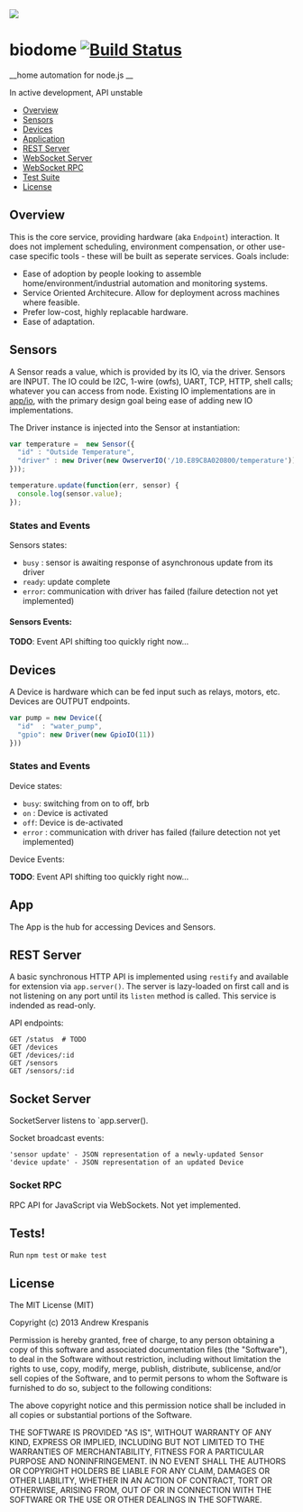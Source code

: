 <img src="https://github.com/andrewk/node-biodome/raw/master/assets/logo-web.png">

# biodome [![Build Status](https://secure.travis-ci.org/andrewk/biodome.png?branch=master)](http://travis-ci.org/andrewk/biodome)

__home automation for node.js __

In active development, API unstable

  * [Overview](#overview)
  * [Sensors](#sensors)
  * [Devices](#devices)
  * [Application](#app)
  * [REST Server](#rest-server)
  * [WebSocket Server](#socket-server)
  * [WebSocket RPC](#rpc-server)
  * [Test Suite](#tests)
  * [License](#license)

## Overview
This is the core service, providing hardware (aka `Endpoint`) interaction. It does not implement scheduling, environment compensation, or other use-case specific tools - these will be built as seperate services. Goals include:

  * Ease of adoption by people looking to assemble home/environment/industrial automation and monitoring systems.
  * Service Oriented Architecure. Allow for deployment across machines where feasible.
  * Prefer low-cost, highly replacable hardware.
  * Ease of adaptation.

<a name="sensors"></a>
## Sensors
A Sensor reads a value, which is provided by its IO, via the driver. Sensors are INPUT. The IO could be I2C, 1-wire (owfs), UART, TCP, HTTP, shell calls; whatever you can access from node. Existing IO implementations are in [app/io](../blob/master/app/io), with the primary design goal being ease of adding new IO implementations.

The Driver instance is injected into the Sensor at instantiation:

```javascript
var temperature =  new Sensor({
  "id" : "Outside Temperature",
  "driver" : new Driver(new OwserverIO('/10.E89C8A020800/temperature'))
}));

temperature.update(function(err, sensor) {
  console.log(sensor.value);
});
```

### States and Events
Sensors states:

  * `busy` : sensor is awaiting response of asynchronous update from its driver
  * `ready`: update complete
  * `error`: communication with driver has failed (failure detection not yet implemented)

#### Sensors Events:
  __TODO__: Event API shifting too quickly right now...

## Devices
A Device is hardware which can be fed input such as relays, motors, etc. Devices are OUTPUT endpoints.

```javascript
var pump = new Device({
  "id"  : "water_pump",
  "gpio": new Driver(new GpioIO(11))
}))
```
### States and Events
Device states:

  * `busy`: switching from on to off, brb
  * `on` : Device is activated
  * `off`: Device is de-activated
  * `error` : communication with driver has failed (failure detection not yet implemented)

Device Events:

  __TODO__: Event API shifting too quickly right now...

## App

The App is the hub for accessing Devices and Sensors.

<a name="rest-server"></a>
## REST Server

A basic synchronous HTTP API is implemented using `restify` and available for extension via `app.server()`. The server is lazy-loaded on first call and is not listening on any port until its `listen` method is called. This service is indended as read-only.

API endpoints:
```
GET /status  # TODO
GET /devices
GET /devices/:id
GET /sensors
GET /sensors/:id
```

<a name="socket-server"></a>
## Socket Server

SocketServer listens to `app.server().

Socket broadcast events:
```
'sensor update' - JSON representation of a newly-updated Sensor
'device update' - JSON representation of an updated Device
```

### Socket RPC

RPC API for JavaScript via WebSockets. Not yet implemented.

<a name="tests"></a>
## Tests!
Run `npm test` or `make test`

<a name="license"></a>
## License

The MIT License (MIT)

Copyright (c) 2013 Andrew Krespanis

Permission is hereby granted, free of charge, to any person obtaining a copy
of this software and associated documentation files (the "Software"), to deal
in the Software without restriction, including without limitation the rights
to use, copy, modify, merge, publish, distribute, sublicense, and/or sell
copies of the Software, and to permit persons to whom the Software is
furnished to do so, subject to the following conditions:

The above copyright notice and this permission notice shall be included in
all copies or substantial portions of the Software.

THE SOFTWARE IS PROVIDED "AS IS", WITHOUT WARRANTY OF ANY KIND, EXPRESS OR
IMPLIED, INCLUDING BUT NOT LIMITED TO THE WARRANTIES OF MERCHANTABILITY,
FITNESS FOR A PARTICULAR PURPOSE AND NONINFRINGEMENT. IN NO EVENT SHALL THE
AUTHORS OR COPYRIGHT HOLDERS BE LIABLE FOR ANY CLAIM, DAMAGES OR OTHER
LIABILITY, WHETHER IN AN ACTION OF CONTRACT, TORT OR OTHERWISE, ARISING FROM,
OUT OF OR IN CONNECTION WITH THE SOFTWARE OR THE USE OR OTHER DEALINGS IN
THE SOFTWARE.


